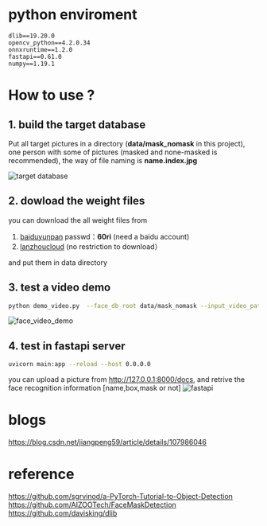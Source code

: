 # python enviroment
```
dlib==19.20.0
opencv_python==4.2.0.34
onnxruntime==1.2.0
fastapi==0.61.0
numpy==1.19.1
```

# How to use ?
##  1. build the target database
Put all target pictures in a directory (**data/mask_nomask** in this project), one person with some of pictures (masked and none-masked is recommended), the way of file naming is **name.index.jpg**

![target database](https://img-blog.csdnimg.cn/20200813183849696.png?#pic_center)
## 2. dowload the weight files
you can download the all weight files from 
1. [baiduyunpan](https://pan.baidu.com/s/1i9i7Y3eclsiz95BSMl0NUA) passwd：**60ri**   (need a baidu account)
2. [lanzhoucloud](https://wws.lanzous.com/igD2Ymgphfa)   (no restriction to download）

and put them in data directory

## 3. test a video demo

```bash
python demo_video.py  --face_db_root data/mask_nomask --input_video_path 0.mp4 --output_video_path output.mp4
```
![face_video_demo](https://img-blog.csdnimg.cn/20200813221028400.gif#pic_center)
## 4. test in fastapi server

```bash
uvicorn main:app --reload --host 0.0.0.0
```
you can upload a picture from http://127.0.0.1:8000/docs, and retrive the face recognition information [name,box,mask or not]
![fastapi](https://img-blog.csdnimg.cn/20200813221935981.jpg#pic_center)

# blogs
https://blog.csdn.net/jiangpeng59/article/details/107986046

# reference
https://github.com/sgrvinod/a-PyTorch-Tutorial-to-Object-Detection
https://github.com/AIZOOTech/FaceMaskDetection
https://github.com/davisking/dlib
